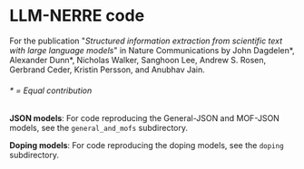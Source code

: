 # LLM-NERRE code

For the publication "*Structured information extraction from scientific text with large language models*" in Nature Communications by John Dagdelen*, Alexander Dunn*, Nicholas Walker, Sanghoon Lee, Andrew S. Rosen, Gerbrand Ceder, Kristin Persson, and Anubhav Jain.


###### * = Equal contribution


**JSON models**: For code reproducing the General-JSON and MOF-JSON models, see the `general_and_mofs` subdirectory.

**Doping models**: For code reproducing the doping models, see the `doping` subdirectory.